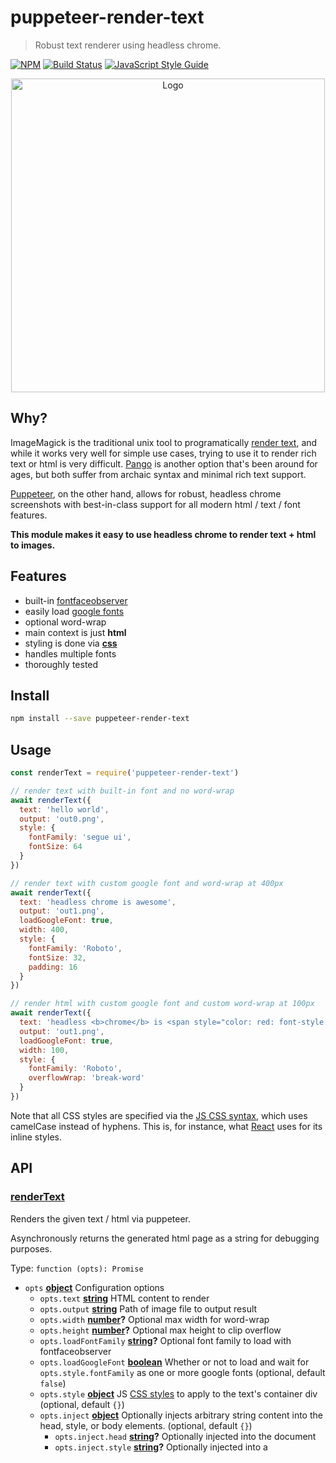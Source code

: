 # puppeteer-render-text

> Robust text renderer using headless chrome.

[![NPM](https://img.shields.io/npm/v/puppeteer-render-text.svg)](https://www.npmjs.com/package/puppeteer-render-text) [![Build Status](https://travis-ci.com/transitive-bullshit/puppeteer-render-text.svg?branch=master)](https://travis-ci.com/transitive-bullshit/puppeteer-render-text) [![JavaScript Style Guide](https://img.shields.io/badge/code_style-standard-brightgreen.svg)](https://standardjs.com)

<p align="center">
  <img width="502" alt="Logo" src="https://cdn.rawgit.com/transitive-bullshit/puppeteer-render-text/master/media/logo.png">
</p>

## Why?

ImageMagick is the traditional unix tool to programatically [render text](http://www.imagemagick.org/Usage/text/), and while it works very well for simple use cases, trying to use it to render rich text or html is very difficult. [Pango](https://www.pango.org/) is another option that's been around for ages, but both suffer from archaic syntax and minimal rich text support.

[Puppeteer](https://github.com/GoogleChrome/puppeteer), on the other hand, allows for robust, headless chrome screenshots with best-in-class support for all modern html / text / font features.

**This module makes it easy to use headless chrome to render text + html to images.**

## Features

-   built-in [fontfaceobserver](https://fontfaceobserver.com/)
-   easily load [google fonts](https://fonts.google.com/)
-   optional word-wrap
-   main context is just **html**
-   styling is done via [**css**](https://www.w3schools.com/jsref/dom_obj_style.asp)
-   handles multiple fonts
-   thoroughly tested

## Install

```bash
npm install --save puppeteer-render-text
```

## Usage

```js
const renderText = require('puppeteer-render-text')

// render text with built-in font and no word-wrap
await renderText({
  text: 'hello world',
  output: 'out0.png',
  style: {
    fontFamily: 'segue ui',
    fontSize: 64
  }
})

// render text with custom google font and word-wrap at 400px
await renderText({
  text: 'headless chrome is awesome',
  output: 'out1.png',
  loadGoogleFont: true,
  width: 400,
  style: {
    fontFamily: 'Roboto',
    fontSize: 32,
    padding: 16
  }
})

// render html with custom google font and custom word-wrap at 100px
await renderText({
  text: 'headless <b>chrome</b> is <span style="color: red: font-style: italic;">awesome</span>',
  output: 'out1.png',
  loadGoogleFont: true,
  width: 100,
  style: {
    fontFamily: 'Roboto',
    overflowWrap: 'break-word'
  }
})
```

Note that all CSS styles are specified via the [JS CSS syntax](https://www.w3schools.com/jsref/dom_obj_style.asp), which uses camelCase instead of hyphens. This is, for instance, what [React](https://reactjs.org/docs/dom-elements.html#style) uses for its inline styles.

## API

<!-- Generated by documentation.js. Update this documentation by updating the source code. -->

### [renderText](https://github.com/transitive-bullshit/puppeteer-render-text/blob/78fc727089da2932a8364ac7ba6550fed891e215/index.js#L40-L164)

Renders the given text / html via puppeteer.

Asynchronously returns the generated html page as a string for debugging purposes.

Type: `function (opts): Promise`

-   `opts` **[object](https://developer.mozilla.org/docs/Web/JavaScript/Reference/Global_Objects/Object)** Configuration options
    -   `opts.text` **[string](https://developer.mozilla.org/docs/Web/JavaScript/Reference/Global_Objects/String)** HTML content to render
    -   `opts.output` **[string](https://developer.mozilla.org/docs/Web/JavaScript/Reference/Global_Objects/String)** Path of image file to output result
    -   `opts.width` **[number](https://developer.mozilla.org/docs/Web/JavaScript/Reference/Global_Objects/Number)?** Optional max width for word-wrap
    -   `opts.height` **[number](https://developer.mozilla.org/docs/Web/JavaScript/Reference/Global_Objects/Number)?** Optional max height to clip overflow
    -   `opts.loadFontFamily` **[string](https://developer.mozilla.org/docs/Web/JavaScript/Reference/Global_Objects/String)?** Optional font family to load with fontfaceobserver
    -   `opts.loadGoogleFont` **[boolean](https://developer.mozilla.org/docs/Web/JavaScript/Reference/Global_Objects/Boolean)** Whether or not to load and wait for `opts.style.fontFamily` as one or more google fonts (optional, default `false`)
    -   `opts.style` **[object](https://developer.mozilla.org/docs/Web/JavaScript/Reference/Global_Objects/Object)** JS [CSS styles](https://www.w3schools.com/jsref/dom_obj_style.asp) to apply to the text's container div (optional, default `{}`)
    -   `opts.inject` **[object](https://developer.mozilla.org/docs/Web/JavaScript/Reference/Global_Objects/Object)** Optionally injects arbitrary string content into the head, style, or body elements. (optional, default `{}`)
        -   `opts.inject.head` **[string](https://developer.mozilla.org/docs/Web/JavaScript/Reference/Global_Objects/String)?** Optionally injected into the document <head>
        -   `opts.inject.style` **[string](https://developer.mozilla.org/docs/Web/JavaScript/Reference/Global_Objects/String)?** Optionally injected into a <style> tag within the document <head>
        -   `opts.inject.body` **[string](https://developer.mozilla.org/docs/Web/JavaScript/Reference/Global_Objects/String)?** Optionally injected into the document <body>

## Related

-   [puppeteer](https://github.com/GoogleChrome/puppeteer) - Headless Chrome Node API.

## License

MIT © [Travis Fischer](https://github.com/transitive-bullshit)
